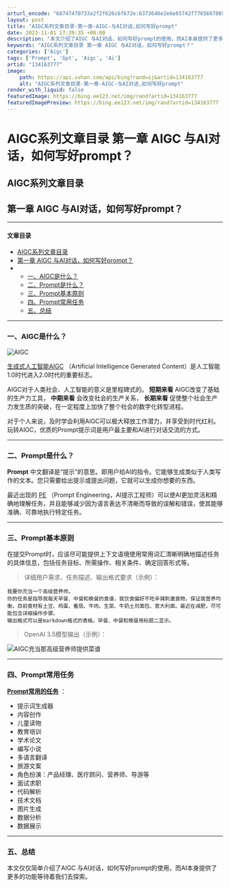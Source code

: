 ```yaml
---
arturl_encode: "68747470733a2f2f626c6f672e:6373646e2e6e65742f77656978696e5f34323734303433312f:61727469636c652f64657461696c732f313334313633373737"
layout: post
title: "AIGC系列文章目录-第一章-AIGC-与AI对话,如何写好prompt"
date: 2023-11-01 17:39:35 +08:00
description: "本文介绍了AIGC 与AI对话，如何写好prompt的使用，而AI本身提供了更多的功能等待着我们去探"
keywords: "AIGC系列文章目录 第一章 AIGC 与AI对话，如何写好prompt？"
categories: ['Aigc']
tags: ['Prompt', 'Gpt', 'Aigc', 'Ai']
artid: "134163777"
image:
    path: https://api.vvhan.com/api/bing?rand=sj&artid=134163777
    alt: "AIGC系列文章目录-第一章-AIGC-与AI对话,如何写好prompt"
render_with_liquid: false
featuredImage: https://bing.ee123.net/img/rand?artid=134163777
featuredImagePreview: https://bing.ee123.net/img/rand?artid=134163777
---
```


# AIGC系列文章目录 第一章 AIGC 与AI对话，如何写好prompt？

## AIGC系列文章目录

## 第一章 AIGC 与AI对话，如何写好prompt？

---

#### 文章目录

* [AIGC系列文章目录](#AIGC_0)
* [第一章 AIGC 与AI对话，如何写好prompt？](#_AIGC_AIprompt_1)
* + [一、AIGC是什么？](#AIGC_7)
  + [二、Prompt是什么？](#Prompt_18)
  + [三、Prompt基本原则](#Prompt_25)
  + [四、Prompt常用任务](#Prompt_42)
  + [五、总结](#_63)

---

### 一、AIGC是什么？

![AIGC](https://i-blog.csdnimg.cn/blog_migrate/fac47fb86b043a7d88049b752314bd94.png#pic_center)

[生成式人工智能AIGC](https://baike.baidu.com/item/AIGC/59988381)
（Artificial Intelligence Generated Content）是人工智能1.0时代进入2.0时代的重要标志。

AIGC对于人类社会、人工智能的意义是里程碑式的。
**短期来看**
AIGC改变了基础的生产力工具，
**中期来看**
会改变社会的生产关系，
**长期来看**
促使整个社会生产力发生质的突破，在一定程度上加快了整个社会的数字化转型进程。

对于个人来说，及时学会利用AIGC可以极大释放工作潜力，并享受到时代红利。玩转AIGC，优质的Prompt提示词是用户最主要和AI进行对话交流的方式。

---

### 二、Prompt是什么？

**Prompt**
中文翻译是“提示”的意思。即用户给AI的指令。它能够生成类似于人类写作的文本。您只需要给出提示或提出问题，它就可以生成你想要的东西。

最近出现的
[PE](https://baike.baidu.com/item/AI%E6%8F%90%E7%A4%BA%E8%AF%8D%E5%B7%A5%E7%A8%8B%E5%B8%88/63063531)
（Prompt Engineering，AI提示工程师）可以使AI更加灵活和精确地理解任务，并且能够减少因为语言表达不清晰而导致的误解和错误，使其能够准确、可靠地执行特定任务。

---

### 三、Prompt基本原则

在提交Prompt时，应该尽可能提供上下文语境使用常用词汇清晰明确地描述任务的具体信息，包括任务目标、所需操作、相关条件、确定回答形式等。

> 详细用户需求、任务描述、输出格式要求（示例）：

```text
我要你充当一个高级营养师。
你的任务是指导我每天早餐、中餐和晚餐的食谱，我饮食偏好不吃辛辣刺激食物，保证我营养均衡。目前食材有土豆、鸡蛋、番茄、牛肉、生菜、牛奶土司面包、意大利面。最近在减肥，尽可能包含详细操作步骤。
输出格式可以是markdown格式的表格。早餐、中餐和晚餐用标题二显示。

```

> OpenAI 3.5模型输出（示例）：

![AIGC充当那高级营养师提供菜谱](https://i-blog.csdnimg.cn/blog_migrate/09dc1fb40aa6ba723b9c3324b61f2edd.png#pic_center)

---

### 四、Prompt常用任务

[**Prompt常用的任务**](https://github.com/Franklin-Qi/awesome-chatgpt-prompts-zh)
：

* 提示词生成器
* 内容创作
* 儿童读物
* 教育培训
* 学术论文
* 编写小说
* 多语言翻译
* 旅游文案
* 角色扮演：产品经理、医疗顾问、营养师、导游等
* 面试求职
* 代码解析
* 技术文档
* 图片生成
* 数据分析
* 数据展示

---

### 五、总结

本文仅仅简单介绍了AIGC 与AI对话，如何写好prompt的使用，而AI本身提供了更多的功能等待着我们去探索。